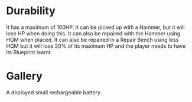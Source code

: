 # Durability

It has a maximum of 100HP. It can be picked up with a Hammer, but it will lose HP when doing this.
It can also be repaired with the Hammer using HQM when placed. It can also be repaired in a Repair Bench using less HQM but it will lose 20% of its maximum HP and the player needs to have its Blueprint learnt.
# Gallery

A deployed small rechargeable battery.
